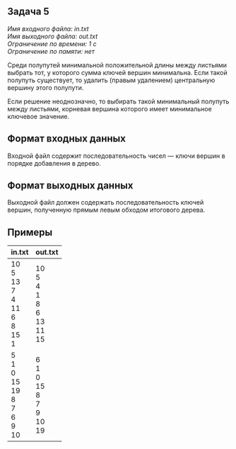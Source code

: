 
## Задача 5

*Имя входного файла:  in.txt  
Имя выходного файла:  out.txt  
Ограничение по времени: 1 с  
Ограничение по памяти: нет*  

Среди полупутей минимальной положительной длины между листь­ями выбрать тот, у которого сумма ключей вершин минимальна. Если такой полупуть существует, то удалить (правым удалением) центральную вершину этого полупути.

Если решение неоднозначно, то выбирать такой минимальный полупуть между листьями, корневая вершина которого имеет минимальное ключевое значение.

## Формат входных данных

Входной файл содержит последовательность чисел — ключи вершин в порядке добавления в дерево.

## Формат выходных данных

Выходной файл должен содержать последовательность ключей вершин, полученную прямым левым обходом итогового дерева.

## Примеры

|                       in.txt                       |                    out.txt                    |
|:-------------------------------------------------- |:--------------------------------------------- |
| 10<br>5<br>13<br>7<br>4<br>11<br>6<br>8<br>15<br>1 | 10<br>5<br>4<br>1<br>8<br>6<br>13<br>11<br>15 |
| 5<br>1<br>0<br>15<br>19<br>8<br>7<br>6<br>9<br>10  | 6<br>1<br>0<br>15<br>8<br>7<br>9<br>10<br>19  |
